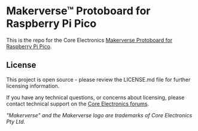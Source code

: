 # Makerverse™ Protoboard for Raspberry Pi Pico

This is the repo for the Core Electronics [Makerverse Protoboard for Raspberry Pi Pico](https://core-electronics.com.au/catalog/product/view/sku/CE08228).

## License
This project is open source - please review the LICENSE.md file for further licensing information.

If you have any technical questions, or concerns about licensing, please contact technical support on the [Core Electronics forums](https://forum.core-electronics.com.au/).

*\"Makerverse\" and the Makerverse logo are trademarks of Core Electronics Pty Ltd.*
